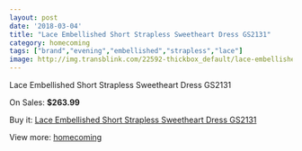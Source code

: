 ```yaml
---
layout: post
date: '2018-03-04'
title: "Lace Embellished Short Strapless Sweetheart Dress GS2131"
category: homecoming
tags: ["brand","evening","embellished","strapless","lace"]
image: http://img.transblink.com/22592-thickbox_default/lace-embellished-short-strapless-sweetheart-dress-gs2131.jpg
---
```

Lace Embellished Short Strapless Sweetheart Dress GS2131

On Sales: **$263.99**
<a href="https://www.transblink.com/en/homecoming/7172-lace-embellished-short-strapless-sweetheart-dress-gs2131.html"><amp-img layout="responsive" width="600" height="600" src="//img.transblink.com/22592-thickbox_default/lace-embellished-short-strapless-sweetheart-dress-gs2131.jpg" alt="Lace Embellished Short Strapless Sweetheart Dress GS2131 0" /></a>
<a href="https://www.transblink.com/en/homecoming/7172-lace-embellished-short-strapless-sweetheart-dress-gs2131.html"><amp-img layout="responsive" width="600" height="600" src="//img.transblink.com/22595-thickbox_default/lace-embellished-short-strapless-sweetheart-dress-gs2131.jpg" alt="Lace Embellished Short Strapless Sweetheart Dress GS2131 1" /></a>
<a href="https://www.transblink.com/en/homecoming/7172-lace-embellished-short-strapless-sweetheart-dress-gs2131.html"><amp-img layout="responsive" width="600" height="600" src="//img.transblink.com/22594-thickbox_default/lace-embellished-short-strapless-sweetheart-dress-gs2131.jpg" alt="Lace Embellished Short Strapless Sweetheart Dress GS2131 2" /></a>
<a href="https://www.transblink.com/en/homecoming/7172-lace-embellished-short-strapless-sweetheart-dress-gs2131.html"><amp-img layout="responsive" width="600" height="600" src="//img.transblink.com/22593-thickbox_default/lace-embellished-short-strapless-sweetheart-dress-gs2131.jpg" alt="Lace Embellished Short Strapless Sweetheart Dress GS2131 3" /></a>

Buy it: [Lace Embellished Short Strapless Sweetheart Dress GS2131](https://www.transblink.com/en/homecoming/7172-lace-embellished-short-strapless-sweetheart-dress-gs2131.html "Lace Embellished Short Strapless Sweetheart Dress GS2131")

View more: [homecoming](https://www.transblink.com/en/57-homecoming "homecoming")